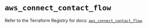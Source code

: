 # `aws_connect_contact_flow`

Refer to the Terraform Registry for docs: [`aws_connect_contact_flow`](https://registry.terraform.io/providers/hashicorp/aws/6.10.0/docs/resources/connect_contact_flow).
